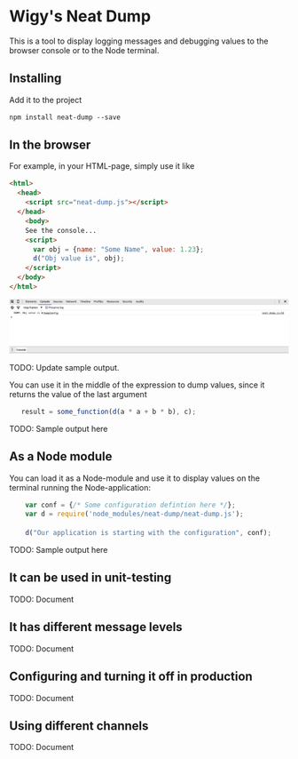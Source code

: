 # Wigy's Neat Dump

This is a tool to display logging messages and debugging values to the browser console or to the Node terminal.

## Installing

Add it to the project
```html
npm install neat-dump --save
```

## In the browser

For example, in your HTML-page, simply use it like

```html
<html>
  <head>
    <script src="neat-dump.js"></script>
  </head>
    <body>
    See the console...
    <script>
      var obj = {name: "Some Name", value: 1.23};
      d("Obj value is", obj);
    </script>
  </body>
</html>
```

![alt text](https://raw.githubusercontent.com/wigy/neat-dump/master/pics/screen-shot.png "Screen shot from console.")

TODO: Update sample output.

You can use it in the middle of the expression to dump values, since it returns the value of
the last argument
```js
   result = some_function(d(a * a + b * b), c);
```

TODO: Sample output here

## As a Node module

You can load it as a Node-module and use it to display values on the terminal running the
Node-application:
```js
    var conf = {/* Some configuration defintion here */};
    var d = require('node_modules/neat-dump/neat-dump.js');

    d("Our application is starting with the configuration", conf);
```

TODO: Sample output here

## It can be used in unit-testing

TODO: Document

## It has different message levels

TODO: Document

## Configuring and turning it off in production

TODO: Document

## Using different channels

TODO: Document

